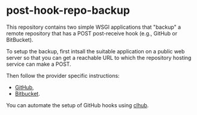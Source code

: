 post-hook-repo-backup
=====================

This repository contains two simple WSGI applications that "backup" a remote
repository that has a POST post-receive hook (e.g., GitHub or BitBucket).

To setup the backup, first intsall the suitable application on a public web
server so that you can get a reachable URL to which the repository hosting
service can make a POST.

Then follow the provider specific instructions:

* [GitHub](https://help.github.com/articles/post-receive-hooks),
* [Bitbucket](https://confluence.atlassian.com/display/BITBUCKET/POST+Service+Management).

You can automate the setup of GitHub hooks using [clhub](https://github.com/mapio/clhub).
